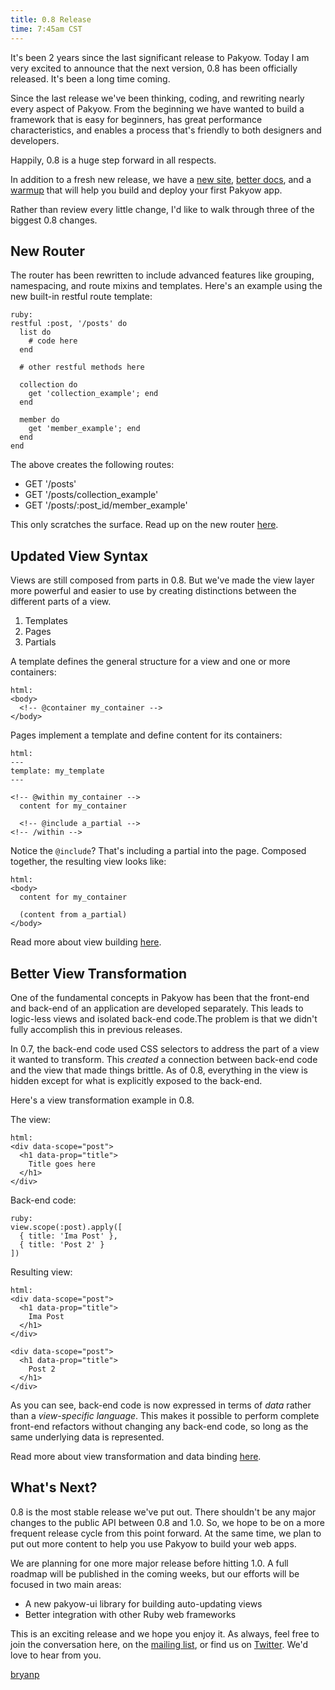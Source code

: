 ```yaml
---
title: 0.8 Release
time: 7:45am CST
---
```


It's been 2 years since the last significant release to Pakyow. Today I am very excited to announce that the next version, 0.8 has been officially released. It's been a long time coming.

Since the last release we've been thinking, coding, and rewriting nearly every aspect of Pakyow. From the beginning we have wanted to build a framework that is easy for beginners, has great performance characteristics, and enables a process that's friendly to both designers and developers.

Happily, 0.8 is a huge step forward in all respects.

In addition to a fresh new release, we have a [new site](http://pakyow.com), [better docs](http://pakyow.com/docs), and a [warmup](http://pakyow.com/warmup) that will help you build and deploy your first Pakyow app.

Rather than review every little change, I'd like to walk through three of the biggest 0.8 changes.

## New Router

The router has been rewritten to include advanced features like grouping, namespacing, and route mixins and templates. Here's an example using the new built-in restful route template:

    ruby:
    restful :post, '/posts' do
      list do
        # code here
      end

      # other restful methods here

      collection do
        get 'collection_example'; end
      end

      member do
        get 'member_example'; end
      end
    end

The above creates the following routes:

- GET '/posts'
- GET '/posts/collection_example'
- GET '/posts/:post_id/member_example'

This only scratches the surface. Read up on the new router [here](http://pakyow.com/docs/routing).

## Updated View Syntax

Views are still composed from parts in 0.8. But we've made the view layer more powerful and easier to use by creating distinctions between the different parts of a view.

1. Templates
2. Pages
3. Partials

A template defines the general structure for a view and one or more containers:

    html:
    <body>
      <!-- @container my_container -->
    </body>

Pages implement a template and define content for its containers:

    html:
    ---
    template: my_template
    ---

    <!-- @within my_container -->
      content for my_container

      <!-- @include a_partial -->
    <!-- /within -->

Notice the `@include`? That's including a partial into the page. Composed together, the resulting view looks like:

    html:
    <body>
      content for my_container

      (content from a_partial)
    </body>

Read more about view building [here](http://pakyow.com/docs/view_composition).

## Better View Transformation

One of the fundamental concepts in Pakyow has been that the front-end and back-end of an application are developed separately. This leads to logic-less views and isolated back-end code.The problem is that we didn't fully accomplish this in previous releases.

In 0.7, the back-end code used CSS selectors to address the part of a view it wanted to transform. This *created* a connection between back-end code and the view that made things brittle. As of 0.8, everything in the view is hidden except for what is explicitly exposed to the back-end.

Here's a view transformation example in 0.8.

The view:

    html:
    <div data-scope="post">
      <h1 data-prop="title">
        Title goes here
      </h1>
    </div>

Back-end code:

    ruby:
    view.scope(:post).apply([
      { title: 'Ima Post' },
      { title: 'Post 2' }
    ])

Resulting view:

    html:
    <div data-scope="post">
      <h1 data-prop="title">
        Ima Post
      </h1>
    </div>

    <div data-scope="post">
      <h1 data-prop="title">
        Post 2
      </h1>
    </div>

As you can see, back-end code is now expressed in terms of *data* rather than a *view-specific language*. This makes it possible to perform complete front-end refactors without changing any back-end code, so long as the same underlying data is represented.

Read more about view transformation and data binding [here](http://pakyow.com/docs/data_binding).

## What's Next?

0.8 is the most stable release we've put out. There shouldn't be any major changes to the public API between 0.8 and 1.0. So, we hope to be on a more frequent release cycle from this point forward. At the same time, we plan to put out more content to help you use Pakyow to build your web apps.

We are planning for one more major release before hitting 1.0. A full roadmap will be published in the coming weeks, but our efforts will be focused in two main areas:

- A new pakyow-ui library for building auto-updating views
- Better integration with other Ruby web frameworks

This is an exciting release and we hope you enjoy it. As always, feel free to join the conversation here, on the [mailing list](http://groups.google.com/group/pakyow), or find us on [Twitter](http://twitter.com/pakyow). We'd love to hear from you.

[bryanp](http://twitter.com/bryanp)
